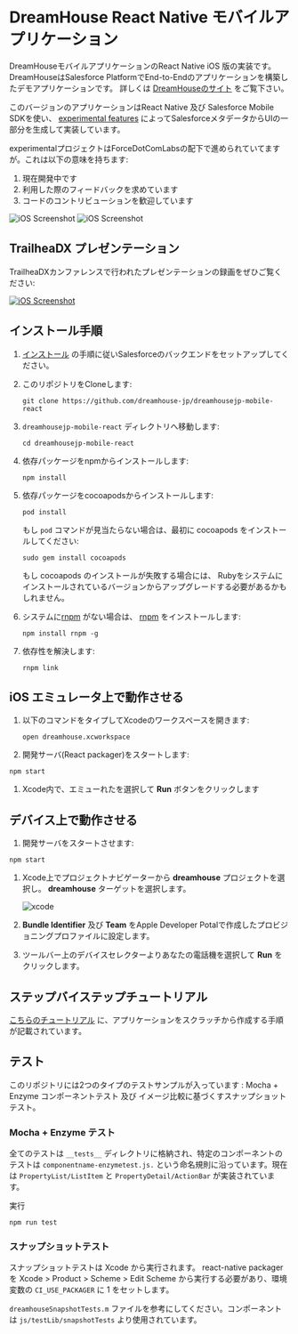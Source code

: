 # DreamHouse React Native モバイルアプリケーション

DreamHouseモバイルアプリケーションのReact Native iOS 版の実装です。 DreamHouseはSalesforce PlatformでEnd-to-Endのアプリケーションを構築したデモアプリケーションです。 詳しくは [DreamHouseのサイト](http://dreamhouseappjp.io) をご覧下さい。

このバージョンのアプリケーションはReact Native 及び Salesforce Mobile SDKを使い、 [experimental features](https://github.com/ForceDotComLabs/react.force.datacontainer) によってSalesforceメタデータからUIの一部分を生成して実装しています。

experimentalプロジェクトはForceDotComLabsの配下で進められていてますが。これは以下の意味を持ちます:

1. 現在開発中です
1. 利用した際のフィードバックを求めています
1. コードのコントリビューションを歓迎しています

![iOS Screenshot](README_files/screen2.png?raw=true)  ![iOS Screenshot](README_files/screen1.png?raw=true)

## TrailheaDX プレゼンテーション

TrailheaDXカンファレンスで行われたプレゼンテーションの録画をぜひご覧ください:

[![iOS Screenshot](tutorial_video/README_files/video2.png?raw=true)](https://www.youtube.com/watch?v=RY2vn2bT6XU)

## インストール手順

1. [インストール](http://dreamhouse-site.herokuapp.com/installation/) の手順に従いSalesforceのバックエンドをセットアップしてください。

1. このリポジトリをCloneします:
    ```
    git clone https://github.com/dreamhouse-jp/dreamhousejp-mobile-react
    ```

1.  `dreamhousejp-mobile-react` ディレクトリへ移動します:
    ```
    cd dreamhousejp-mobile-react
    ```

1. 依存パッケージをnpmからインストールします:
    ```
    npm install
    ```

1. 依存パッケージをcocoapodsからインストールします:
    ```
    pod install
    ```

    もし `pod` コマンドが見当たらない場合は、最初に cocoapods をインストールしてください:
    ```
    sudo gem install cocoapods
    ```

    もし cocoapods のインストールが失敗する場合には、 Rubyをシステムにインストールされているバージョンからアップグレードする必要があるかもしれません。


1. システムに[rnpm](http://facebook.github.io/react-native/releases/0.24/docs/linking-libraries-ios.html#automatic-linking) がない場合は、 [rnpm](http://facebook.github.io/react-native/releases/0.24/docs/linking-libraries-ios.html#automatic-linking) をインストールします:
    ```
    npm install rnpm -g
    ```

1. 依存性を解決します:
    ```
    rnpm link
    ```

## iOS エミュレータ上で動作させる

1. 以下のコマンドをタイプしてXcodeのワークスペースを開きます:
    ```
    open dreamhouse.xcworkspace
    ```

1. 開発サーバ(React packager)をスタートします:
  ```
  npm start
  ```

1. Xcode内で、エミューれたを選択して **Run** ボタンをクリックします

## デバイス上で動作させる

1. 開発サーバをスタートさせます:
  ```
  npm start
  ```

1. Xcode上でプロジェクトナビゲーターから **dreamhouse** プロジェクトを選択し。 **dreamhouse** ターゲットを選択します。

    ![xcode](README_files/xcode_target.jpg)

1. **Bundle Identifier** 及び **Team** をApple Developer Potalで作成したプロビジョニングプロファイルに設定します。

1. ツールバー上のデバイスセレクターよりあなたの電話機を選択して **Run** をクリックします。

## ステップバイステップチュートリアル

 [こちらのチュートリアル](/tutorial) に、アプリケーションをスクラッチから作成する手順が記載されています。

## テスト

このリポジトリには2つのタイプのテストサンプルが入っています : Mocha + Enzyme コンポーネントテスト 及び イメージ比較に基づくすスナップショットテスト。

### Mocha + Enzyme テスト
全てのテストは `__tests__` ディレクトリに格納され、特定のコンポーネントのテストは `componentname-enzymetest.js.` という命名規則に沿っています。現在は `PropertyList/ListItem` と `PropertyDetail/ActionBar` が実装されています。

実行
```
npm run test
```

### スナップショットテスト
スナップショットテストは Xcode から実行されます。 react-native packagerを Xcode > Product > Scheme > Edit Scheme から実行する必要があり、環境変数の `CI_USE_PACKAGER` に 1 をセットします。

`dreamhouseSnapshotTests.m` ファイルを参考にしてください。コンポーネントは `js/testLib/snapshotTests` より使用されています。
